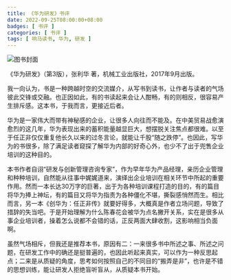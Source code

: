 ```yaml
---
title: 《华为研发》书评
date: 2022-09-25T08:00:00+08:00
badges: [ 书评 ]
categories: [ 书评 ]
tags: [ 响马读书, 华为, 研发 ]
---
```


<div class="p-3 text-center">
  <img class="img-fluid" src="/images/2022/0925/book-cover.png" alt="图书封面" style="max-width:400px; max-height:400px;">
</div>

《华为研发》（第3版），张利华 著，机械工业出版社，2017年9月出版。

我一向认为，书是一种跨越时空的交流媒介，从写书到读书，让作者与读者的气场彼此交锋或交融。也正因如此，有的书读起来会让人酣畅，有的则相反，很容易产生排斥感。这本书，于我而言，更接近后者。

华为是一家伟大而带有神秘感的企业，让很多人向往而不能及。在中美贸易战愈演愈烈的这几年，华为表现出来的蓄积能量越显巨大，想摆脱关注焦点都很难。以至于任正非仅仅重复他长久以来的过冬言论，就能让千股“随之跌停”。也因此，写华为的书很多，除了满足读者窥探了解华为内部的好奇心外，也少不了出于兜售企业培训的这种目的。

本书作者自诩“研发与创新管理咨询专家”，作为早年华为产品经理，亲历企业管理和种种培训，自然能从往事中娓娓道来，演绎出企业培训在相关环节中所起的重要作用。然而一本长达30万字的巨著，出于为各种培训课程打造的目的，有的篇目将华为捧上神坛，有的篇目又将华为指责为各种僵化不堪，撕裂感悄然而生。相比而言，另一本《创华为：任正非传》就要好得多，大概真是作者立场问题，导致了措辞的失当吧。于是开始理解为什么陈春花会被华为点名撇开关系，实在是很多从事企业培训者，操着怎么说都不会错的话，正反两面大肆收割，这影响相当负面啊。

虽然气场相斥，但我还是推荐本书，原因有二：一来很多书中所述之事、所述之问题，在研发工作中的确还是挺普遍的，也因此听起来真实，可以作为一种反思起点；二来是从质疑的角度，思考如何按照自己的不同目的“搬弄是非”，也许是不错的思想训练，能让研发人拒绝盲听盲从，从质疑本书开始。
